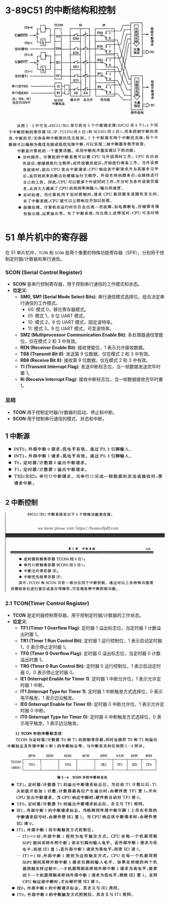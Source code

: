 # 3-89C51 的中断结构和控制

![89C51中断架构](image-3.png)

![alt text](image-4.png)

# 51 单片机中的寄存器

在 51 单片机中，`TCON` 和 `SCON` 是两个重要的特殊功能寄存器（SFR），分别用于控制定时器/计数器和串行通信。

### SCON (Serial Control Register)

- **SCON** 是串行控制寄存器，用于控制串行通信的工作模式和状态。
- **位定义**:
  - **SM0, SM1 (Serial Mode Select Bits)**: 串行通信模式选择位，组合决定串行通信的工作模式。
    - 00: 模式 0，移位寄存器模式。
    - 01: 模式 1，8 位 UART 模式。
    - 10: 模式 2，9 位 UART 模式，固定波特率。
    - 11: 模式 3，9 位 UART 模式，可变波特率。
  - **SM2 (Multiprocessor Communication Enable Bit)**: 多处理器通信使能位，仅在模式 2 和 3 中有效。
  - **REN (Receiver Enable Bit)**: 接收使能位，1 表示允许接收数据。
  - **TB8 (Transmit Bit 8)**: 发送第 9 位数据，仅在模式 2 和 3 中有效。
  - **RB8 (Receive Bit 8)**: 接收第 9 位数据，仅在模式 2 和 3 中有效。
  - **TI (Transmit Interrupt Flag)**: 发送中断标志位，当一帧数据发送完毕时置 1。
  - **RI (Receive Interrupt Flag)**: 接收中断标志位，当一帧数据接收完毕时置 1。

### 总结

- **TCON** 用于控制定时器/计数器的启动、停止和中断。
- **SCON** 用于控制串行通信的模式、状态和中断。

## 1 中断源

![alt text](image-5.png)

## 2 中断控制

![alt text](image-6.png)

### 2.1 **TCON**(Timer Control Register)

- **TCON** 是定时器控制寄存器，用于控制定时器/计数器的工作状态。
- **位定义**:
  - **TF1 (Timer 1 Overflow Flag)**: 定时器 1 溢出标志位，当定时器 1 计数溢出时置 1。
  - **TR1 (Timer 1 Run Control Bit)**: 定时器 1 运行控制位，1 表示启动定时器 1，0 表示停止定时器 1。
  - **TF0 (Timer 0 Overflow Flag)**: 定时器 0 溢出标志位，当定时器 0 计数溢出时置 1。
  - **TR0 (Timer 0 Run Control Bit)**: 定时器 0 运行控制位，1 表示启动定时器 0，0 表示停止定时器 0。
  - **IE1 (Interrupt Enable for Timer 1)**: 定时器 1 中断允许位，1 表示允许定时器 1 中断。
  - **IT1 (Interrupt Type for Timer 1)**: 定时器 1 中断触发方式选择位，0 表示电平触发，1 表示边沿触发。
  - **IE0 (Interrupt Enable for Timer 0)**: 定时器 0 中断允许位，1 表示允许定时器 0 中断。
  - **IT0 (Interrupt Type for Timer 0)**: 定时器 0 中断触发方式选择位，0 表示电平触发，1 表示边沿触发。


![alt text](image-7.png)
![alt text](image-8.png)